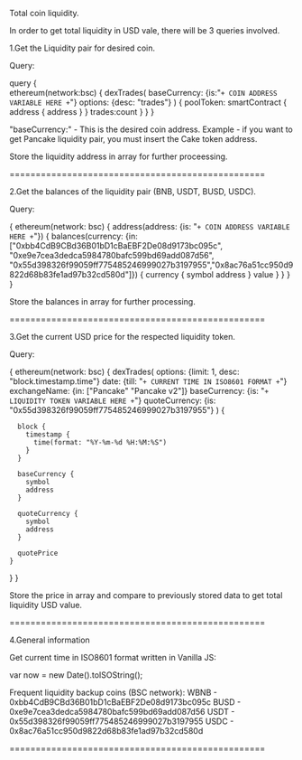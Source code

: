Total coin liquidity.


In order to get total liquidity in USD vale, there will be 3 queries involved.


1.Get the Liquidity pair for desired coin.

Query:


query  {  
  ethereum(network:bsc) {
    dexTrades(
      baseCurrency: {is:"` + COIN ADDRESS VARIABLE HERE + `"}
      options: {desc: "trades"}
    ) {
      poolToken: smartContract {
        address {
          address
        }
      }
     trades:count
    }
  }
}


"baseCurrency:" - This is the desired coin address.
Example - if you want to get Pancake liquidity pair, you must insert the Cake token address.

Store the liquidity address in array for further proceessing.

=================================================

2.Get the balances of the liquidity pair (BNB, USDT, BUSD, USDC).

Query:

{
  ethereum(network: bsc) {
    address(address: {is: "` + COIN ADDRESS VARIABLE HERE + `"}) {
      balances(currency: {in: ["0xbb4CdB9CBd36B01bD1cBaEBF2De08d9173bc095c", "0xe9e7cea3dedca5984780bafc599bd69add087d56",
	  "0x55d398326f99059ff775485246999027b3197955","0x8ac76a51cc950d9822d68b83fe1ad97b32cd580d"]}) {
        currency {
          symbol
		  address
        }
        value
      }
    }
  }
}


Store the balances in array for further processing.


=================================================


3.Get the current USD price for the respected liquidity token.

Query:


{
  ethereum(network: bsc) {
    dexTrades(
      options: {limit: 1, desc: "block.timestamp.time"}
	  date: {till: "` + CURRENT TIME IN ISO8601 FORMAT + `"}
      exchangeName: {in:  ["Pancake" "Pancake v2"]}
      baseCurrency: {is: "` + LIQUIDITY TOKEN VARIABLE HERE + `"}
      quoteCurrency: {is: "0x55d398326f99059ff775485246999027b3197955"}
    ) {
      
      block {
        timestamp {
          time(format: "%Y-%m-%d %H:%M:%S")
        }
      }
      
      baseCurrency {
        symbol
        address
      }
      
      quoteCurrency {
        symbol
        address
      }
      
      quotePrice
    }
  }
}

Store the price in array and compare to previously stored data to get total liquidity USD value.

=================================================

4.General information


Get current time in ISO8601 format written in Vanilla JS:

var now = new Date().toISOString();



Frequent liquidity backup coins (BSC network):
WBNB - 0xbb4CdB9CBd36B01bD1cBaEBF2De08d9173bc095c
BUSD - 0xe9e7cea3dedca5984780bafc599bd69add087d56
USDT - 0x55d398326f99059ff775485246999027b3197955
USDC - 0x8ac76a51cc950d9822d68b83fe1ad97b32cd580d


=================================================



